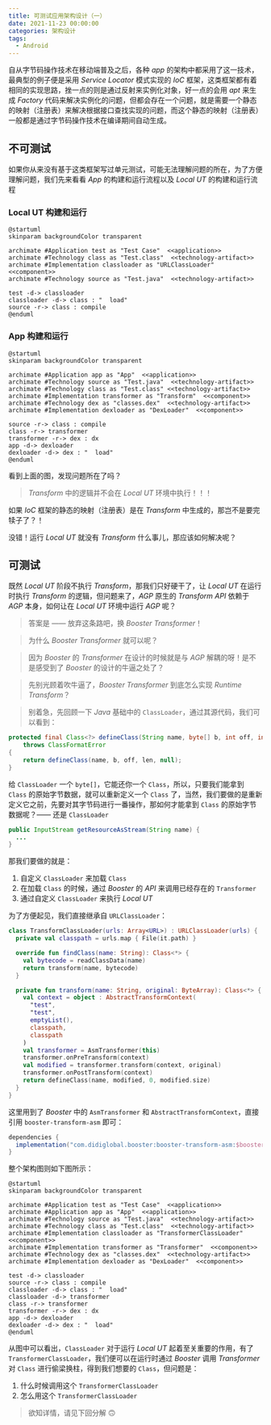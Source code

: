 ```yaml
---
title: 可测试应用架构设计（一）
date: 2021-11-23 00:00:00
categories: 架构设计
tags:
  - Android
---
```


自从字节码操作技术在移动端普及之后，各种 *app* 的架构中都采用了这一技术，最典型的例子便是采用 *Service Locator* 模式实现的 *IoC* 框架，这类框架都有着相同的实现思路，挫一点的则是通过反射来实例化对象，好一点的会用 *apt* 来生成 *Factory* 代码来解决实例化的问题，但都会存在一个问题，就是需要一个静态的映射（注册表）来解决根据接口查找实现的问题，而这个静态的映射（注册表）一般都是通过字节码操作技术在编译期间自动生成。

## 不可测试

如果你从来没有基于这类框架写过单元测试，可能无法理解问题的所在，为了方便理解问题，我们先来看看 *App* 的构建和运行流程以及 *Local UT* 的构建和运行流程

### Local UT 构建和运行

```plantuml
@startuml
skinparam backgroundColor transparent

archimate #Application test as "Test Case"  <<application>>
archimate #Technology class as "Test.class"  <<technology-artifact>>
archimate #Implementation classloader as "URLClassLoader"  <<component>>
archimate #Technology source as "Test.java"  <<technology-artifact>>

test -d-> classloader
classloader -d-> class : "  load"
source -r-> class : compile
@enduml
```

### App 构建和运行

```plantuml
@startuml
skinparam backgroundColor transparent

archimate #Application app as "App"  <<application>>
archimate #Technology source as "Test.java"  <<technology-artifact>>
archimate #Technology class as "Test.class" <<technology-artifact>>
archimate #Implementation transformer as "Transform"  <<component>>
archimate #Technology dex as "classes.dex"  <<technology-artifact>>
archimate #Implementation dexloader as "DexLoader"  <<component>>

source -r-> class : compile
class -r-> transformer
transformer -r-> dex : dx
app -d-> dexloader
dexloader -d-> dex : "  load"
@enduml
```

看到上面的图，发现问题所在了吗？

> *Transform* 中的逻辑并不会在 *Local UT* 环境中执行！！！

如果 *IoC* 框架的静态的映射（注册表）是在 *Transform* 中生成的，那岂不是要完犊子了？！

没错！运行 *Local UT* 就没有 *Transform* 什么事儿，那应该如何解决呢？

## 可测试

既然 *Local UT* 阶段不执行 *Transform*，那我们只好硬干了，让 *Local UT* 在运行时执行 *Transform* 的逻辑，但问题来了，*AGP* 原生的 *Transform API* 依赖于 *AGP* 本身，如何让在 *Local UT* 环境中运行 *AGP* 呢？

> 答案是 —— 放弃这条路吧，换 *Booster Transformer*！

> 为什么 *Booster Transformer* 就可以呢？

> 因为 *Booster* 的 *Transformer* 在设计的时候就是与 *AGP* 解耦的呀！是不是感受到了 *Booster* 的设计的牛逼之处了？

> 先别光顾着吹牛逼了，*Booster Transformer* 到底怎么实现 *Runtime Transform*？

> 别着急，先回顾一下 *Java* 基础中的 `ClassLoader`，通过其源代码，我们可以看到：

```java
protected final Class<?> defineClass(String name, byte[] b, int off, int len)
    throws ClassFormatError
{
    return defineClass(name, b, off, len, null);
}
```

给 `ClassLoader` 一个 `byte[]`，它能还你一个 `Class`，所以，只要我们能拿到 `Class` 的原始字节数据，就可以重新定义一个 `Class` 了，当然，我们要做的是重新定义它之前，先要对其字节码进行一番操作，那如何才能拿到 `Class` 的原始字节数据呢？—— 还是 `ClassLoader`

```java
public InputStream getResourceAsStream(String name) {
  ...  
}
```

那我们要做的就是：

1. 自定义 `ClassLoader` 来加载 `Class`
1. 在加载 `Class` 的时候，通过 *Booster* 的 *API* 来调用已经存在的 `Transformer`
1. 通过自定义 `ClassLoader` 来执行 *Local UT*

为了方便起见，我们直接继承自 `URLClassLoader`：

```kotlin
class TransformClassLoader(urls: Array<URL>) : URLClassLoader(urls) {
  private val classpath = urls.map { File(it.path) }

  override fun findClass(name: String): Class<*> {
    val bytecode = readClassData(name)
    return transform(name, bytecode)
  }

  private fun transform(name: String, original: ByteArray): Class<*> {
    val context = object : AbstractTransformContext(
      "test",
      "test", 
      emptyList(),
      classpath,
      classpath
    )
    val transformer = AsmTransformer(this)
    transformer.onPreTransform(context)
    val modified = transformer.transform(context, original)
    transformer.onPostTransform(context)
    return defineClass(name, modified, 0, modified.size)
  }
}
```

这里用到了 *Booster* 中的 `AsmTransformer` 和 `AbstractTransformContext`，直接引用 `booster-transform-asm` 即可：

```groovy
dependencies {
  implementation("com.didiglobal.booster:booster-transform-asm:$booster_version")
}
```

整个架构图则如下图所示：

```plantuml
@startuml
skinparam backgroundColor transparent

archimate #Application test as "Test Case"  <<application>>
archimate #Application app as "App"  <<application>>
archimate #Technology source as "Test.java"  <<technology-artifact>>
archimate #Technology class as "Test.class"  <<technology-artifact>>
archimate #Implementation classloader as "TransformerClassLoader"  <<component>>
archimate #Implementation transformer as "Transformer"  <<component>>
archimate #Technology dex as "classes.dex"  <<technology-artifact>>
archimate #Implementation dexloader as "DexLoader"  <<component>>

test -d-> classloader
source -r-> class : compile
classloader -d-> class : "  load"
classloader -d-> transformer
class -r-> transformer
transformer -r-> dex : dx
app -d-> dexloader
dexloader -d-> dex : "  load"
@enduml
```

从图中可以看出，`ClassLoader` 对于运行 *Local UT* 起着至关重要的作用，有了 `TransformerClassLoader`，我们便可以在运行时通过 *Booster* 调用 *Transformer* 对 `Class` 进行偷梁换柱，得到我们想要的 `Class`，但问题是：

1. 什么时候调用这个 `TransformerClassLoader`
1. 怎么用这个 `TransformerClassLoader` 

> 欲知详情，请见下回分解 🙃
